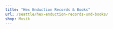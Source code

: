 ```yaml
---
title: "Hex Enduction Records & Books"
url: /seattle/hex-enduction-records-und-books/
shop: Musik
---
```

